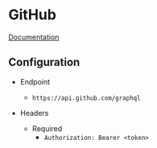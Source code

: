 # GitHub

[Documentation](https://docs.github.com/en/graphql/guides/forming-calls-with-graphql)

## Configuration

- Endpoint
	- `https://api.github.com/graphql`

- Headers
 	- Required
		- `Authorization: Bearer <token>`